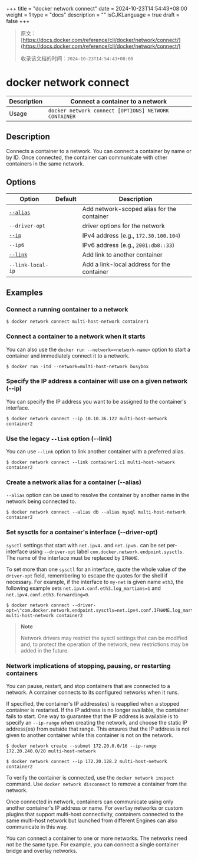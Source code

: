 +++
title = "docker network connect"
date = 2024-10-23T14:54:43+08:00
weight = 1
type = "docs"
description = ""
isCJKLanguage = true
draft = false
+++

> 原文：[https://docs.docker.com/reference/cli/docker/network/connect/](https://docs.docker.com/reference/cli/docker/network/connect/)
>
> 收录该文档的时间：`2024-10-23T14:54:43+08:00`

# docker network connect

| Description | Connect a container to a network                     |
| :---------- | ---------------------------------------------------- |
| Usage       | `docker network connect [OPTIONS] NETWORK CONTAINER` |

## Description

Connects a container to a network. You can connect a container by name or by ID. Once connected, the container can communicate with other containers in the same network.

## Options

| Option                                                       | Default | Description                                |
| ------------------------------------------------------------ | ------- | ------------------------------------------ |
| [`--alias`](https://docs.docker.com/reference/cli/docker/network/connect/#alias) |         | Add network-scoped alias for the container |
| `--driver-opt`                                               |         | driver options for the network             |
| [`--ip`](https://docs.docker.com/reference/cli/docker/network/connect/#ip) |         | IPv4 address (e.g., `172.30.100.104`)      |
| `--ip6`                                                      |         | IPv6 address (e.g., `2001:db8::33`)        |
| [`--link`](https://docs.docker.com/reference/cli/docker/network/connect/#link) |         | Add link to another container              |
| `--link-local-ip`                                            |         | Add a link-local address for the container |

## Examples

### Connect a running container to a network



```console
$ docker network connect multi-host-network container1
```

### Connect a container to a network when it starts

You can also use the `docker run --network=<network-name>` option to start a container and immediately connect it to a network.



```console
$ docker run -itd --network=multi-host-network busybox
```

### Specify the IP address a container will use on a given network (--ip)

You can specify the IP address you want to be assigned to the container's interface.



```console
$ docker network connect --ip 10.10.36.122 multi-host-network container2
```

### Use the legacy `--link` option (--link)

You can use `--link` option to link another container with a preferred alias.



```console
$ docker network connect --link container1:c1 multi-host-network container2
```

### Create a network alias for a container (--alias)

`--alias` option can be used to resolve the container by another name in the network being connected to.



```console
$ docker network connect --alias db --alias mysql multi-host-network container2
```

### Set sysctls for a container's interface (--driver-opt)

`sysctl` settings that start with `net.ipv4.` and `net.ipv6.` can be set per-interface using `--driver-opt` label `com.docker.network.endpoint.sysctls`. The name of the interface must be replaced by `IFNAME`.

To set more than one `sysctl` for an interface, quote the whole value of the `driver-opt` field, remembering to escape the quotes for the shell if necessary. For example, if the interface to `my-net` is given name `eth3`, the following example sets `net.ipv4.conf.eth3.log_martians=1` and `net.ipv4.conf.eth3.forwarding=0`.



```console
$ docker network connect --driver-opt=\"com.docker.network.endpoint.sysctls=net.ipv4.conf.IFNAME.log_martians=1,net.ipv4.conf.IFNAME.forwarding=0\" multi-host-network container2
```

> **Note**
>
> Network drivers may restrict the sysctl settings that can be modified and, to protect the operation of the network, new restrictions may be added in the future.

### Network implications of stopping, pausing, or restarting containers

You can pause, restart, and stop containers that are connected to a network. A container connects to its configured networks when it runs.

If specified, the container's IP address(es) is reapplied when a stopped container is restarted. If the IP address is no longer available, the container fails to start. One way to guarantee that the IP address is available is to specify an `--ip-range` when creating the network, and choose the static IP address(es) from outside that range. This ensures that the IP address is not given to another container while this container is not on the network.



```console
$ docker network create --subnet 172.20.0.0/16 --ip-range 172.20.240.0/20 multi-host-network
```



```console
$ docker network connect --ip 172.20.128.2 multi-host-network container2
```

To verify the container is connected, use the `docker network inspect` command. Use `docker network disconnect` to remove a container from the network.

Once connected in network, containers can communicate using only another container's IP address or name. For `overlay` networks or custom plugins that support multi-host connectivity, containers connected to the same multi-host network but launched from different Engines can also communicate in this way.

You can connect a container to one or more networks. The networks need not be the same type. For example, you can connect a single container bridge and overlay networks.

